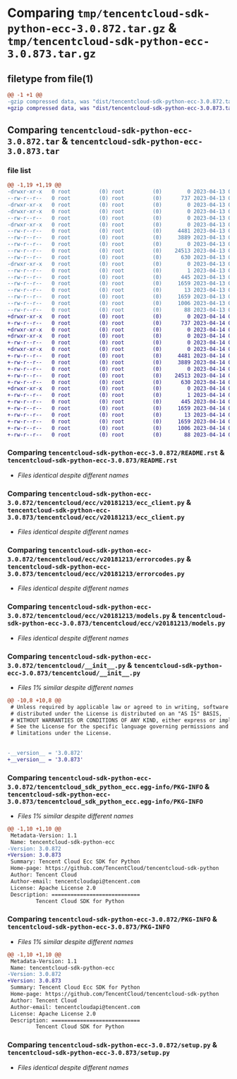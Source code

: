 # Comparing `tmp/tencentcloud-sdk-python-ecc-3.0.872.tar.gz` & `tmp/tencentcloud-sdk-python-ecc-3.0.873.tar.gz`

## filetype from file(1)

```diff
@@ -1 +1 @@
-gzip compressed data, was "dist/tencentcloud-sdk-python-ecc-3.0.872.tar", last modified: Thu Apr 13 00:40:32 2023, max compression
+gzip compressed data, was "dist/tencentcloud-sdk-python-ecc-3.0.873.tar", last modified: Fri Apr 14 00:36:22 2023, max compression
```

## Comparing `tencentcloud-sdk-python-ecc-3.0.872.tar` & `tencentcloud-sdk-python-ecc-3.0.873.tar`

### file list

```diff
@@ -1,19 +1,19 @@
-drwxr-xr-x   0 root         (0) root         (0)        0 2023-04-13 00:40:32.000000 tencentcloud-sdk-python-ecc-3.0.872/
--rw-r--r--   0 root         (0) root         (0)      737 2023-04-13 00:40:32.000000 tencentcloud-sdk-python-ecc-3.0.872/README.rst
-drwxr-xr-x   0 root         (0) root         (0)        0 2023-04-13 00:40:32.000000 tencentcloud-sdk-python-ecc-3.0.872/tencentcloud/
-drwxr-xr-x   0 root         (0) root         (0)        0 2023-04-13 00:40:32.000000 tencentcloud-sdk-python-ecc-3.0.872/tencentcloud/ecc/
--rw-r--r--   0 root         (0) root         (0)        0 2023-04-13 00:40:32.000000 tencentcloud-sdk-python-ecc-3.0.872/tencentcloud/ecc/__init__.py
-drwxr-xr-x   0 root         (0) root         (0)        0 2023-04-13 00:40:32.000000 tencentcloud-sdk-python-ecc-3.0.872/tencentcloud/ecc/v20181213/
--rw-r--r--   0 root         (0) root         (0)     4481 2023-04-13 00:40:32.000000 tencentcloud-sdk-python-ecc-3.0.872/tencentcloud/ecc/v20181213/ecc_client.py
--rw-r--r--   0 root         (0) root         (0)     3889 2023-04-13 00:40:32.000000 tencentcloud-sdk-python-ecc-3.0.872/tencentcloud/ecc/v20181213/errorcodes.py
--rw-r--r--   0 root         (0) root         (0)        0 2023-04-13 00:40:32.000000 tencentcloud-sdk-python-ecc-3.0.872/tencentcloud/ecc/v20181213/__init__.py
--rw-r--r--   0 root         (0) root         (0)    24513 2023-04-13 00:40:32.000000 tencentcloud-sdk-python-ecc-3.0.872/tencentcloud/ecc/v20181213/models.py
--rw-r--r--   0 root         (0) root         (0)      630 2023-04-13 00:40:32.000000 tencentcloud-sdk-python-ecc-3.0.872/tencentcloud/__init__.py
-drwxr-xr-x   0 root         (0) root         (0)        0 2023-04-13 00:40:32.000000 tencentcloud-sdk-python-ecc-3.0.872/tencentcloud_sdk_python_ecc.egg-info/
--rw-r--r--   0 root         (0) root         (0)        1 2023-04-13 00:40:32.000000 tencentcloud-sdk-python-ecc-3.0.872/tencentcloud_sdk_python_ecc.egg-info/dependency_links.txt
--rw-r--r--   0 root         (0) root         (0)      445 2023-04-13 00:40:32.000000 tencentcloud-sdk-python-ecc-3.0.872/tencentcloud_sdk_python_ecc.egg-info/SOURCES.txt
--rw-r--r--   0 root         (0) root         (0)     1659 2023-04-13 00:40:32.000000 tencentcloud-sdk-python-ecc-3.0.872/tencentcloud_sdk_python_ecc.egg-info/PKG-INFO
--rw-r--r--   0 root         (0) root         (0)       13 2023-04-13 00:40:32.000000 tencentcloud-sdk-python-ecc-3.0.872/tencentcloud_sdk_python_ecc.egg-info/top_level.txt
--rw-r--r--   0 root         (0) root         (0)     1659 2023-04-13 00:40:32.000000 tencentcloud-sdk-python-ecc-3.0.872/PKG-INFO
--rw-r--r--   0 root         (0) root         (0)     1006 2023-04-13 00:40:32.000000 tencentcloud-sdk-python-ecc-3.0.872/setup.py
--rw-r--r--   0 root         (0) root         (0)       88 2023-04-13 00:40:32.000000 tencentcloud-sdk-python-ecc-3.0.872/setup.cfg
+drwxr-xr-x   0 root         (0) root         (0)        0 2023-04-14 00:36:22.000000 tencentcloud-sdk-python-ecc-3.0.873/
+-rw-r--r--   0 root         (0) root         (0)      737 2023-04-14 00:36:22.000000 tencentcloud-sdk-python-ecc-3.0.873/README.rst
+drwxr-xr-x   0 root         (0) root         (0)        0 2023-04-14 00:36:22.000000 tencentcloud-sdk-python-ecc-3.0.873/tencentcloud/
+drwxr-xr-x   0 root         (0) root         (0)        0 2023-04-14 00:36:22.000000 tencentcloud-sdk-python-ecc-3.0.873/tencentcloud/ecc/
+-rw-r--r--   0 root         (0) root         (0)        0 2023-04-14 00:36:22.000000 tencentcloud-sdk-python-ecc-3.0.873/tencentcloud/ecc/__init__.py
+drwxr-xr-x   0 root         (0) root         (0)        0 2023-04-14 00:36:22.000000 tencentcloud-sdk-python-ecc-3.0.873/tencentcloud/ecc/v20181213/
+-rw-r--r--   0 root         (0) root         (0)     4481 2023-04-14 00:36:22.000000 tencentcloud-sdk-python-ecc-3.0.873/tencentcloud/ecc/v20181213/ecc_client.py
+-rw-r--r--   0 root         (0) root         (0)     3889 2023-04-14 00:36:22.000000 tencentcloud-sdk-python-ecc-3.0.873/tencentcloud/ecc/v20181213/errorcodes.py
+-rw-r--r--   0 root         (0) root         (0)        0 2023-04-14 00:36:22.000000 tencentcloud-sdk-python-ecc-3.0.873/tencentcloud/ecc/v20181213/__init__.py
+-rw-r--r--   0 root         (0) root         (0)    24513 2023-04-14 00:36:22.000000 tencentcloud-sdk-python-ecc-3.0.873/tencentcloud/ecc/v20181213/models.py
+-rw-r--r--   0 root         (0) root         (0)      630 2023-04-14 00:36:22.000000 tencentcloud-sdk-python-ecc-3.0.873/tencentcloud/__init__.py
+drwxr-xr-x   0 root         (0) root         (0)        0 2023-04-14 00:36:22.000000 tencentcloud-sdk-python-ecc-3.0.873/tencentcloud_sdk_python_ecc.egg-info/
+-rw-r--r--   0 root         (0) root         (0)        1 2023-04-14 00:36:22.000000 tencentcloud-sdk-python-ecc-3.0.873/tencentcloud_sdk_python_ecc.egg-info/dependency_links.txt
+-rw-r--r--   0 root         (0) root         (0)      445 2023-04-14 00:36:22.000000 tencentcloud-sdk-python-ecc-3.0.873/tencentcloud_sdk_python_ecc.egg-info/SOURCES.txt
+-rw-r--r--   0 root         (0) root         (0)     1659 2023-04-14 00:36:22.000000 tencentcloud-sdk-python-ecc-3.0.873/tencentcloud_sdk_python_ecc.egg-info/PKG-INFO
+-rw-r--r--   0 root         (0) root         (0)       13 2023-04-14 00:36:22.000000 tencentcloud-sdk-python-ecc-3.0.873/tencentcloud_sdk_python_ecc.egg-info/top_level.txt
+-rw-r--r--   0 root         (0) root         (0)     1659 2023-04-14 00:36:22.000000 tencentcloud-sdk-python-ecc-3.0.873/PKG-INFO
+-rw-r--r--   0 root         (0) root         (0)     1006 2023-04-14 00:36:22.000000 tencentcloud-sdk-python-ecc-3.0.873/setup.py
+-rw-r--r--   0 root         (0) root         (0)       88 2023-04-14 00:36:22.000000 tencentcloud-sdk-python-ecc-3.0.873/setup.cfg
```

### Comparing `tencentcloud-sdk-python-ecc-3.0.872/README.rst` & `tencentcloud-sdk-python-ecc-3.0.873/README.rst`

 * *Files identical despite different names*

### Comparing `tencentcloud-sdk-python-ecc-3.0.872/tencentcloud/ecc/v20181213/ecc_client.py` & `tencentcloud-sdk-python-ecc-3.0.873/tencentcloud/ecc/v20181213/ecc_client.py`

 * *Files identical despite different names*

### Comparing `tencentcloud-sdk-python-ecc-3.0.872/tencentcloud/ecc/v20181213/errorcodes.py` & `tencentcloud-sdk-python-ecc-3.0.873/tencentcloud/ecc/v20181213/errorcodes.py`

 * *Files identical despite different names*

### Comparing `tencentcloud-sdk-python-ecc-3.0.872/tencentcloud/ecc/v20181213/models.py` & `tencentcloud-sdk-python-ecc-3.0.873/tencentcloud/ecc/v20181213/models.py`

 * *Files identical despite different names*

### Comparing `tencentcloud-sdk-python-ecc-3.0.872/tencentcloud/__init__.py` & `tencentcloud-sdk-python-ecc-3.0.873/tencentcloud/__init__.py`

 * *Files 1% similar despite different names*

```diff
@@ -10,8 +10,8 @@
 # Unless required by applicable law or agreed to in writing, software
 # distributed under the License is distributed on an "AS IS" BASIS,
 # WITHOUT WARRANTIES OR CONDITIONS OF ANY KIND, either express or implied.
 # See the License for the specific language governing permissions and
 # limitations under the License.
 
 
-__version__ = '3.0.872'
+__version__ = '3.0.873'
```

### Comparing `tencentcloud-sdk-python-ecc-3.0.872/tencentcloud_sdk_python_ecc.egg-info/PKG-INFO` & `tencentcloud-sdk-python-ecc-3.0.873/tencentcloud_sdk_python_ecc.egg-info/PKG-INFO`

 * *Files 1% similar despite different names*

```diff
@@ -1,10 +1,10 @@
 Metadata-Version: 1.1
 Name: tencentcloud-sdk-python-ecc
-Version: 3.0.872
+Version: 3.0.873
 Summary: Tencent Cloud Ecc SDK for Python
 Home-page: https://github.com/TencentCloud/tencentcloud-sdk-python
 Author: Tencent Cloud
 Author-email: tencentcloudapi@tencent.com
 License: Apache License 2.0
 Description: ============================
         Tencent Cloud SDK for Python
```

### Comparing `tencentcloud-sdk-python-ecc-3.0.872/PKG-INFO` & `tencentcloud-sdk-python-ecc-3.0.873/PKG-INFO`

 * *Files 1% similar despite different names*

```diff
@@ -1,10 +1,10 @@
 Metadata-Version: 1.1
 Name: tencentcloud-sdk-python-ecc
-Version: 3.0.872
+Version: 3.0.873
 Summary: Tencent Cloud Ecc SDK for Python
 Home-page: https://github.com/TencentCloud/tencentcloud-sdk-python
 Author: Tencent Cloud
 Author-email: tencentcloudapi@tencent.com
 License: Apache License 2.0
 Description: ============================
         Tencent Cloud SDK for Python
```

### Comparing `tencentcloud-sdk-python-ecc-3.0.872/setup.py` & `tencentcloud-sdk-python-ecc-3.0.873/setup.py`

 * *Files identical despite different names*

